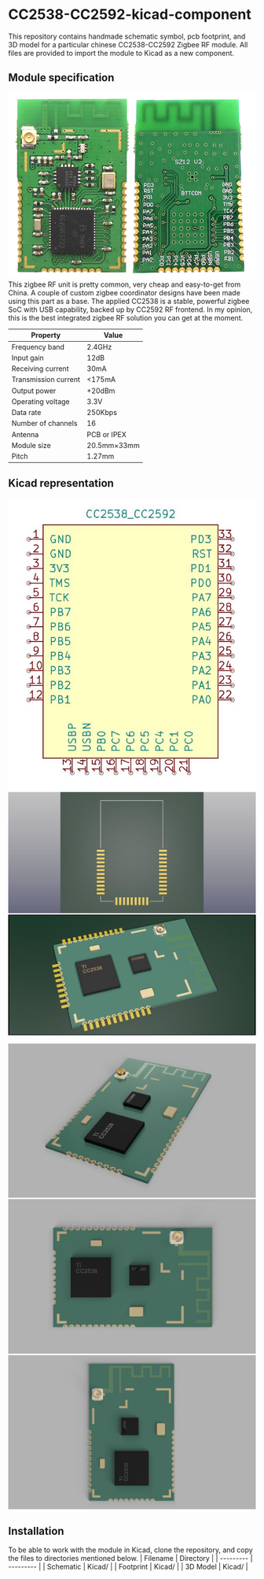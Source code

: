 # CC2538-CC2592-kicad-component
This repository contains handmade schematic symbol, pcb footprint, and 3D model for a particular chinese CC2538-CC2592 Zigbee RF module. All files are provided to import the module to Kicad as a new component. 

## Module specification
![module](graphics/module.jpg)
This zigbee RF unit is pretty common, very cheap and easy-to-get from China. A couple of custom zigbee coordinator designs have been made using this part as a base. The applied CC2538 is a stable, powerful zigbee SoC with USB capability, backed up by CC2592 RF frontend. In my opinion, this is the best integrated zigbee RF solution you can get at the moment.

| Property | Value |
| -------- | ----- |
| Frequency band | 2.4GHz |
| Input gain | 12dB |
| Receiving current | 30mA |
| Transmission current | <175mA |
| Output power | +20dBm |
| Operating voltage | 3.3V |
| Data rate | 250Kbps |
| Number of channels | 16 |
| Antenna | PCB or IPEX |
| Module size | 20.5mm×33mm |
| Pitch | 1.27mm |

## Kicad representation

![symbol](graphics/kicad_symbol.jpg)
![footprint](graphics/kicad_footprint.jpg)
![model](graphics/kicad_model.jpg)

![render1](graphics/render1.jpg)
![render2](graphics/render2.jpg)
![render3](graphics/render3.jpg)

## Installation
To be able to work with the module in Kicad, clone the repository, and copy the files to directories mentioned below.
| Filename  | Directory |
| --------- | --------- |
| Schematic | Kicad/ |
| Footprint | Kicad/ |
| 3D Model | Kicad/ |
